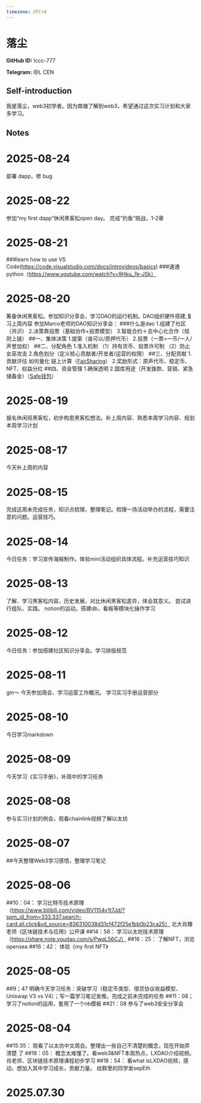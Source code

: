 ```yaml
---
timezone: UTC+8
---
```


# 落尘

**GitHub ID:** lccc-777

**Telegram:** @L CEN

## Self-introduction

我是落尘，web3初学者。因为南塘了解到web3，希望通过这次实习计划和大家多学习。

## Notes

<!-- Content_START -->

# 2025-08-24
<!-- DAILY_CHECKIN_2025-08-24_START -->
部署 dapp，修 bug
<!-- DAILY_CHECKIN_2025-08-24_END -->


# 2025-08-22
<!-- DAILY_CHECKIN_2025-08-22_START -->
参加“my first dapp”休闲黑客松open day。
完成“钓鱼”挑战，1-2章
<!-- DAILY_CHECKIN_2025-08-22_END -->

# 2025-08-21

###learn how to use VS Code(https://code.visualstudio.com/docs/introvideos/basics)
###速通python（https://www.youtube.com/watch?v=9Hku_7e-JSk）

# 2025-08-20

筹备休闲黑客松。参加知识分享会，学习DAO的运行机制。DAO组织硬件搭建,复习上周内容
参加Marco老师的DAO知识分享会：
###什么是dao
1.组建了社区（共识）
2.决策靠投票（基础协作+投票模型）
3.智能合约＋去中心化合作（规则上链）
##一、集体决策
1.提案（谁可以/质押代币）
2.投票（一票=一币/一人/声誉加权）
##二、分配角色
1.准入机制
（1）持有货币、投票许可制
（2）防止女巫攻击
2.角色划分（定义核心贡献者/开发者/运营的权限）
##三、分配贡献
1.贡献评估
如何量化
链上计算（[FairSharing](https://fairsharing.xyz/)）
2.奖励形式：原声代币、稳定币、NFT、权益分红
##四、资金管理
1.确保透明
2.国库用途（开发拨款、营销、紧急储备金）（[Safe钱包](https://app.safe.global/welcome)）

# 2025-08-19

报名休闲班黑客松，初步构思黑客松想法。补上周内容、熟悉本周学习内容、规划本周学习计划

# 2025-08-17

今天补上周的内容

# 2025-08-15

完成这周未完成任务，知识点梳理，整理笔记。梳理一场活动举办的流程，需要注意的问题。运营技巧。

# 2025-08-14

今日任务：学习宣传海报制作。体验mini活动组织具体流程。补充运营技巧知识

# 2025-08-13

了解、学习黑客松内容，历史发展，对比休闲黑客松差异，体会其意义。
尝试进行组队、实践。
notion的运动，搭建db，看板等模块化操作学习

# 2025-08-12

今日任务：参加搭建社区知识分享会。学习排版规范

# 2025-08-11

gm～
今天参加周会、学习运营工作概况。
学习实习手册运营部分

# 2025-08-10

今日学习markdown

# 2025-08-09

今天学习《实习手册》，补周中的学习任务

# 2025-08-08

参与实习计划的例会，观看chainlink视频了解以太坊

# 2025-08-07

##今天整理Web3学习感悟，整理学习笔记

# 2025-08-06

##10：04：
学习比特币技术原理（https://www.bilibili.com/video/BV1154y1t7Jd/?spm_id_from=333.337.search-card.all.click&vd_source=836310038d31cf472f25e1bb0b23ca25）
北大肖臻老师《区块链技术与应用》公开课
##14：58：
学习以太坊技术原理（https://share.note.youdao.com/s/PwqL56CJ）
##16：25：
了解NFT，浏览opensea
##16：42：
体验《my first NFT》

# 2025-08-05

##9；47
明确今天学习任务：突破学习（稳定币类型、借贷协议收益模型、Uniswap V3 vs V4）；写一篇学习笔记发推。完成之前未完成的任务
##11：08；
学习了notion的运用，套用了一个nb模板
##21：08
参与了web3安全分享会

# 2025-08-04

##15:35：
观看了以太坊中文周会。整理出一些自己不清楚的概念，现在开始弄清楚 了
##18：05：
概念太难懂了。看web3&NFT本周热点，LXDAO介绍视频。肖老师、区块链技术原理课程初步学习
##18：54：
看what isLXDAO视频，感动，想加入其中学习成长，贡献力量。
给群里的同学发sepEth

# 2025.07.30


<!-- Content_END -->
